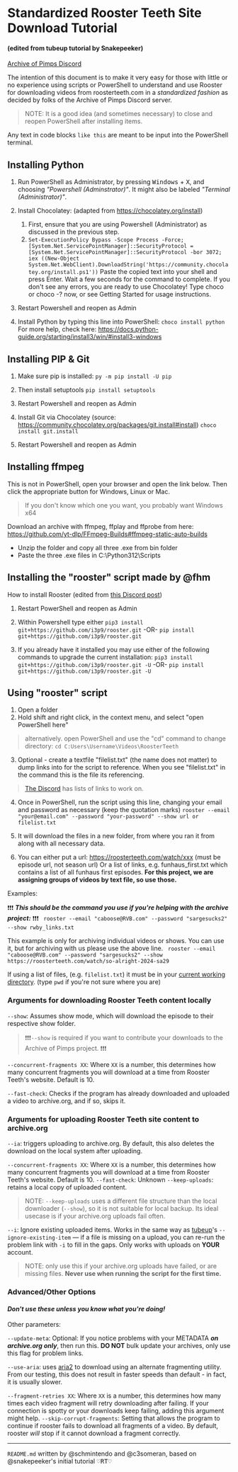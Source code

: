
# Standardized Rooster Teeth Site Download Tutorial 
####  (edited from tubeup tutorial by Snakepeeker)

[Archive of Pimps Discord](https://discord.gg/SHCURNvG8v)

The intention of this document is to make it very easy for those with little or no experience using scripts or PowerShell to understand and use Rooster for downloading videos from roosterteeth.com in a *standardized fashion* as decided by folks of the Archive of Pimps Discord server.

> NOTE: It is a good idea (and sometimes necessary) to close and reopen PowerShell after installing items.

Any text in code blocks `like this` are meant to be input into the PowerShell terminal.

## Installing Python

 1. Run PowerShell as Administrator, by pressing <kbd>Windows</kbd> + <kbd>X</kbd>, and choosing *"Powershell (Adminstrator)"*.  It might also be labeled *"Terminal (Administrator)"*.


2. Install Chocolatey: (adapted from https://chocolatey.org/install)
    1. First, ensure that you are using Powershell (Administrator) as discussed in the previous step.
    2. ```Set-ExecutionPolicy Bypass -Scope Process -Force; [System.Net.ServicePointManager]::SecurityProtocol = [System.Net.ServicePointManager]::SecurityProtocol -bor 3072; iex ((New-Object System.Net.WebClient).DownloadString('https://community.chocolatey.org/install.ps1'))```
Paste the copied text into your shell and press Enter.
Wait a few seconds for the command to complete.
If you don't see any errors, you are ready to use Chocolatey! Type choco or choco -? now, or see Getting Started for usage instructions.
	



3. Restart Powershell and reopen as Admin 
	
4. Install Python by typing this line into PowerShell:
 `choco install python`
 For more help, check here: https://docs.python-guide.org/starting/install3/win/#install3-windows

## Installing PIP & Git

 1. Make sure pip is installed:
  `py -m pip install -U pip`

2. Then install setuptools 
 `pip install setuptools`

3. Restart Powershell and reopen as Admin

4. Install Git via Chocolatey (source: https://community.chocolatey.org/packages/git.install#install)
 `choco install git.install`

5. Restart Powershell and reopen as Admin
## Installing ffmpeg
This is not in PowerShell, open your browser and open the link below. Then click the appropriate button for Windows, Linux or Mac. 
> If you don't know which one you want, you probably want Windows x64

Download an archive with ffmpeg, ffplay and ffprobe from here: https://github.com/yt-dlp/FFmpeg-Builds#ffmpeg-static-auto-builds
 * Unzip the folder and copy all three .exe from bin folder
 * Paste the three .exe files in C:\Python312\Scripts
 
 ## Installing the "rooster" script made by @fhm

How to install Rooster (edited from [this Discord post](https://discord.com/channels/1215032770695401592/1216838057299546154/1217171363580739614%29))

1. Restart PowerShell and reopen as Admin
2. Within Powershell type either
`pip3 install git+https://github.com/i3p9/rooster.git`
-OR-
`pip install git+https://github.com/i3p9/rooster.git`


3. If you already have it installed you may use either of the following commands to upgrade the current installation:
 `pip3 install git+https://github.com/i3p9/rooster.git -U`
-OR- 
 `pip install git+https://github.com/i3p9/rooster.git -U`

## Using "rooster" script

 1. Open a folder
 2. Hold shift and right click, in the context menu, and select "open PowerShell here"  
 

> alternatively. open PowerShell and
    use the "cd" command to change directory:
     `cd
    C:Users\Username\Videos\RoosterTeeth`

3. Optional - create a textfile "filelist.txt" (the name does not matter) to dump links into for the script to reference. When you see "filelist.txt" in the command this is the file its referencing.

> [The Discord](https://discord.gg/SHCURNvG8v) has lists of links to work on.

4. Once in PowerShell, run the script using this line, changing your email and password as necessary (keep the quotation marks)
`rooster --email "your@email.com" --password "your-password" --show url or filelist.txt`

5. It will download the files in a new folder, from where you ran it from along with all necessary data.

6. You can either put a url: https://roosterteeth.com/watch/xxx (must be episode url, not season url)
Or a list of links, e.g. funhaus_first.txt which contains a list of all funhaus first episodes.
**For this project, we are assigning groups of videos by text file, so use those.**

Examples:

 ❗❗❗ ***This should be the command you use if you're helping with the archive project:*** ❗❗❗
` rooster --email "caboose@RVB.com" --password "sargesucks2" --show rwby_links.txt`

This example is only for archiving individual videos or shows.  You can use it, but for archiving with us please use the above line.
` rooster --email "caboose@RVB.com" --password "sargesucks2" --show https://roosterteeth.com/watch/so-alright-2024-sa29`

If using a list of files, (e.g. `filelist.txt`) it must be in your [current working directory](https://www.computerhope.com/jargon/c/currentd.htm). (type `pwd` if you're not sure where you are)

### Arguments for downloading Rooster Teeth content locally
 `--show`:  Assumes show mode, which will download the episode to their respective show folder.
 > ❗❗❗`--show` is required if you want to contribute your downloads to the Archive of Pimps project. ❗❗❗
 
 `--concurrent-fragments XX`: Where `XX` is a number, this determines how many concurrent fragments you will download at a time from Rooster Teeth's website.  Default is 10.
 
 `--fast-check`: Checks if the program has already downloaded and uploaded a video to archive.org, and if so, skips it.

 
### Arguments for uploading Rooster Teeth site content to archive.org 
 `--ia`: triggers uploading to archive.org.  By default, this also deletes the download on the local system after uploading.

`--concurrent-fragments XX`: Where `XX` is a number, this determines how many concurrent fragments you will download at a time from Rooster Teeth's website.  Default is 10.
 `--fast-check`: Unknown
 `--keep-uploads`: retains a local copy of uploaded content.
 > NOTE: `--keep-uploads` uses a different file structure than the local downloader (`--show`), so it is not suitable for local backup. Its ideal usecase is if your archive.org uploads fail often.


`--i`: Ignore existing uploaded items. Works in the same way as [tubeup](https://github.com/bibanon/tubeup)'s `--ignore-existing-item` — if a file is missing on a upload, you can re-run the problem link with `-i` to fill in the gaps. Only works with uploads on **YOUR** account.
> NOTE: only use this if your archive.org uploads have failed, or are missing files. **Never use when running the script for the first time.**

### Advanced/Other Options
#### ***Don't use these unless you know what you're doing!***
Other parameters:
 
 `--update-meta`: Optional: If you notice problems with your METADATA ***on archive.org only***, then run this. **DO NOT** bulk update your archives, only use this flag for problem links.
 
 `--use-aria`: uses [aria2](https://aria2.github.io/) to download using an alternate fragmenting utility. From our testing, this does not result in faster speeds than default - in fact, it is usually slower.

`--fragment-retries XX`: Where `XX` is a number, this determines how many times each video fragment will retry downloading after failing. If your connection is spotty or your downloads keep failing, adding this argument might help.
`--skip-corrupt-fragments`: Setting that allows the program to continue if rooster fails to download all fragments of a video. By default, rooster *will* stop if it cannot download a fragment correctly.

---
`README.md` written by @schmintendo and @c3someran, based on @snakepeeker's initial tutorial
<kbd>♡RT♡</kbd> 

